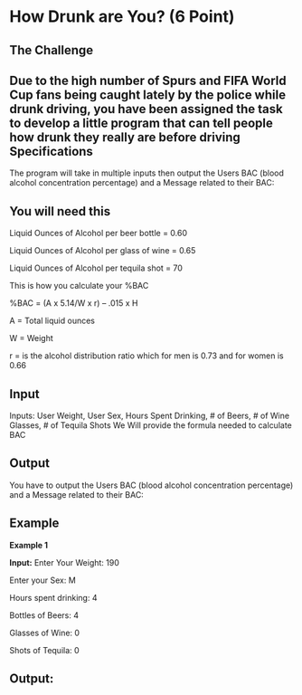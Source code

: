 How Drunk are You? (6 Point)
=

The Challenge
-
Due to the high number of Spurs and FIFA World Cup fans being caught lately by the police while drunk driving, you have been assigned the task to develop a little program that can tell people how drunk they really are before driving
Specifications
-
The program will take in multiple inputs then output the Users BAC (blood alcohol concentration percentage) and a Message related to their BAC: 


You will need this
-

Liquid Ounces of Alcohol per beer bottle = 0.60

Liquid Ounces of Alcohol per glass of wine = 0.65

Liquid Ounces of Alcohol per tequila shot = 70

This is how you calculate your %BAC

%BAC = (A x 5.14/W x r) – .015 x H

A = Total liquid ounces

W = Weight

r = is the alcohol distribution ratio which for men is 0.73 and for women is 0.66


Input
-
Inputs: User Weight, User Sex, Hours Spent Drinking, # of Beers, # of Wine Glasses, # of Tequila Shots
We Will provide the formula needed to calculate BAC


Output
-
You have to output the Users BAC (blood alcohol concentration percentage) and a Message related to their BAC: 

Example
-

**Example 1**

**Input:**
Enter Your Weight: 190

Enter your Sex: M

Hours spent drinking: 4

Bottles of Beers: 4

Glasses of Wine: 0

Shots of Tequila: 0


**Output:**
-
